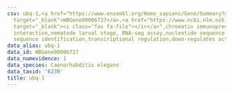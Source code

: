 ```yaml
---
csv: ubq-1,<a href="https://www.ensembl.org/Homo_sapiens/Gene/Summary?db=core;g=WBGene00006727"
  target="_blank">WBGene00006727</a>,<a href="https://www.ncbi.nlm.nih.gov/pubmed/27688402"
  target="_blank"><i class="fas fa-file"></i></a>",chromatin immunoprecipitation assay,direct
  interaction,nematode larval stage, RNA-seq assay,nucleotide sequence identification,nucleotide
  sequence identification,transcriptional regulation,down-regulates activity
data_alias: ubq-1
data_id: WBGene00006727
data_numevidence: 1
data_species: Caenorhabditis elegans
data_taxid: '6239'
title: ubq-1
---
```

